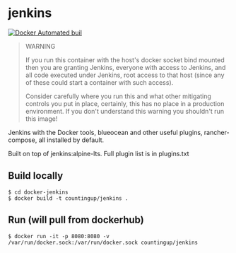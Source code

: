 # jenkins

[![Docker Automated buil](https://img.shields.io/docker/build/countingup/jenkins.svg)](https://hub.docker.com/r/countingup/jenkins/builds/)

> WARNING
>
> If you run this container with the host's docker socket bind mounted then you are granting Jenkins, everyone with access to Jenkins, and all code executed under Jenkins, root access to that host (since any of these could start a container with such access).
>
> Consider carefully where you run this and what other mitigating controls you put in place, certainly, this has no place in a production environment. If you don't understand this warning you shouldn't run this image!

Jenkins with the Docker tools, blueocean and other useful plugins, rancher-compose, all installed by default.

Built on top of jenkins:alpine-lts. Full plugin list is in plugins.txt

## Build locally

```
$ cd docker-jenkins
$ docker build -t countingup/jenkins .
```

## Run (will pull from dockerhub)

```
$ docker run -it -p 8080:8080 -v /var/run/docker.sock:/var/run/docker.sock countingup/jenkins
```
